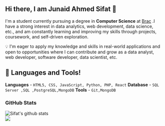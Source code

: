 ## Hi there, I am Junaid Ahmed Sifat 👋

I'm a student currently pursuing a degree in **Computer Science** at [Brac](https://www.bracu.ac.bd/) .I have a strong interest in data analytics, web development, data science, etc., and am constantly learning and improving my skills through projects, coursework, and self-driven exploration.

💡 I'm eager to apply my knowledge and skills in real-world applications and open to opportunities where I can contribute and grow as a data analyst, web developer, software developer, data scientist, etc.

## 🔧 Languages and Tools!
  **Languages** - `HTML5, CSS, JavaScript, Python, PHP, React`
  **Database** - `SQL Server ,SQL ,PostgreSQL,MongoDB`
  **Tools** - `Git,MongoDB` 


### GitHub Stats

<img src="https://github-readme-stats.anuraghazra1.vercel.app/api?username=Junaid-Ahmed-Sifat&show_icons=true&include_all_commits=true&theme=omni&count_private=true)" alt="Sifat's github stats" />


<br/>

<a href="https://github.com/irtiza1999">
  <img src="https://github-readme-stats.vercel.app/api/top-langs/?username=Junaid-Ahmed-Sifat&layout=compact&theme=tokyonight" />
</a>
